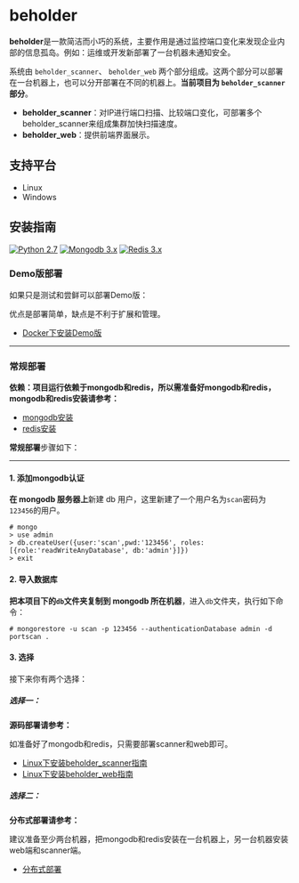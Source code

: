 # beholder 

**beholder**是一款简洁而小巧的系统，主要作用是通过监控端口变化来发现企业内部的信息孤岛。例如：运维或开发新部署了一台机器未通知安全。

系统由 `beholder_scanner`、 `beholder_web`  两个部分组成。这两个部分可以部署在一台机器上，也可以分开部署在不同的机器上。**当前项目为 `beholder_scanner`部分**。

* **beholder_scanner**：对IP进行端口扫描、比较端口变化，可部署多个beholder_scanner来组成集群加快扫描速度。
* **beholder_web**：提供前端界面展示。

## 支持平台

* Linux
* Windows

## 安装指南

[![Python 2.7](https://img.shields.io/badge/python-2.7-yellow.svg)](https://www.python.org/) 
[![Mongodb 3.x](https://img.shields.io/badge/mongodb-3.x-red.svg)](https://www.mongodb.com/download-center?jmp=nav)
[![Redis 3.x](https://img.shields.io/badge/redis-3.x-green)](https://redis.io/)

### Demo版部署

如果只是测试和尝鲜可以部署Demo版：

优点是部署简单，缺点是不利于扩展和管理。

* [Docker下安装Demo版](docs/docker_demo.md)

***

### 常规部署

**依赖：项目运行依赖于mongodb和redis，所以需准备好mongodb和redis，mongodb和redis安装请参考：**

* [mongodb安装](./docs/mongodb.md)
* [redis安装](./docs/redis.md)

**常规部署**步骤如下：

***

#### 1. 添加mongodb认证

**在 mongodb 服务器上**新建 db 用户，这里新建了一个用户名为`scan`密码为`123456`的用户。

```
# mongo
> use admin
> db.createUser({user:'scan',pwd:'123456', roles:[{role:'readWriteAnyDatabase', db:'admin'}]})
> exit
```

#### 2. 导入数据库

**把本项目下的`db`文件夹复制到 mongodb 所在机器**，进入`db`文件夹，执行如下命令：

```
# mongorestore -u scan -p 123456 --authenticationDatabase admin -d portscan .
```

#### 3. 选择

接下来你有两个选择：

##### 选择一：

**源码部署请参考：**

如准备好了mongodb和redis，只需要部署scanner和web即可。

* [Linux下安装beholder_scanner指南](./docs/linux_scanner.md)
* [Linux下安装beholder_web指南](https://github.com/zj1244/beholder_web/blob/master/docs/linux_web.md)

##### 选择二：

**分布式部署请参考：**

建议准备至少两台机器，把mongodb和redis安装在一台机器上，另一台机器安装web端和scanner端。

* [分布式部署](./docs/distributed.md)
